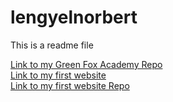 # lengyelnorbert
This is a readme file

[Link to my Green Fox Academy Repo](https://github.com/greenfox-academy/lengyelnorbert) <br>
[Link to my first website](https://lengyelnorbert.github.io/w2d1.html) <br>
[Link to my first website Repo](https://github.com/lengyelnorbert/lengyelnorbert.github.io) 
